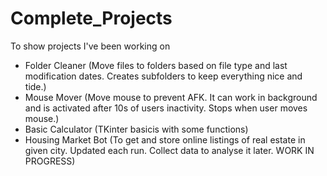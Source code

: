 # Complete_Projects
To show projects I've been working on

 - Folder Cleaner
         (Move files to folders based on file type and last modification dates. Creates subfolders to keep everything nice and tide.)
 - Mouse Mover
         (Move mouse to prevent AFK. It can work in background and is activated after 10s of users inactivity. Stops when user moves mouse.)
 - Basic Calculator
         (TKinter basicis with some functions)
 - Housing Market Bot
         (To get and store online listings of real estate in given city. Updated each run. 
          Collect data to analyse it later. WORK IN PROGRESS)

